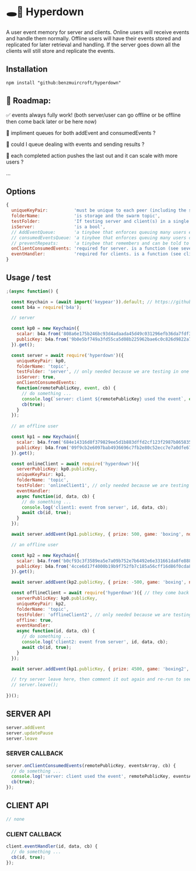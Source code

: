 # 🕳🥊 Hyperdown
A user event memory for server and clients. Online users will receive events and handle them normally. Offline users will have their events stored and replicated for later retrieval and handling. If the server goes down all the clients will still store and replicate the events.

## Installation
```
npm install "github:benzmuircroft/hyperdown"
```

## 🎯 Roadmap:

✅ events always fully work! (both server/user can go offline or be offline then come back later or be here now)

🔳 impliment queues for both addEvent and consumedEvents ?

🔳 could I queue dealing with events and sending results ?

🔳 each completed action pushes the last out and it can scale with more users ?

...

## Options
```js
{
  uniqueKeyPair:          'must be unique to each peer (including the server peer) and be able to reproduce socket.remotePublicKey',
  folderName:             'is storage and the swarm topic',
  testFolder:             'If testing server and client(s) in a single script this will move the storage to an inner folder of folderName',
  isServer:               'is a bool',
  // AddEventQueue:       'a tinybee that enforces queuing many users events and has memory so it can resume the queue ...'
  // consumedEventsQueue: 'a tinybee that enforces queuing many users consumedEvents and has memory so it can resume the queue ...'
  // preventRepeats:      'a tinybee that remembers and can be told to forget'
  onClientConsumedEvents: 'required for server. is a function (see sever example)',
  eventHandler:           'required for clients. is a function (see client example)'
}
```

## Usage / test
```js
;(async function() {

  const Keychain = (await import('keypear')).default; // https://github.com/holepunchto/keypear
  const b4a = require('b4a');

  // server

  const kp0 = new Keychain({
    scalar: b4a.from('808a6e175b246bc93d4adaada45d49c031296efb36da7fdf3c5128d3eb46fd5e', 'hex'),
    publicKey: b4a.from('9b0e5bf749a3fd55ca5d08b225962bae6c0c826d9822a79e36b1871b50da82fe', 'hex')
  }).get();

  const server = await require('hyperdown')({
    uniqueKeyPair: kp0,
    folderName: 'topic',
    testFolder: 'server', // only needed because we are testing in one script
    isServer: true,
    onClientConsumedEvents:
    function(remotePublicKey, event, cb) {
      // do something ...
      console.log(`server: client ${remotePublicKey} used the event`, event);
      cb(true);
    }
  });
  
  // an offline user

  const kp1 = new Keychain({
    scalar: b4a.from('684e14316d8f379829ee5d1b883dffd2cf123f2987b8658353ae740ed8758565', 'hex'),
    publicKey: b4a.from('09f9cb2e6097bab4936696c7fb2e80c52ecc7e7a0dfe67274d93198e785c1558', 'hex')
  }).get();

  const onlineClient = await require('hyperdown')({
    serverPublicKey: kp0.publicKey,
    uniqueKeyPair: kp1,
    folderName: 'topic',
    testFolder: 'onlineClient1', // only needed because we are testing in one script
    eventHandler:
    async function(id, data, cb) {
      // do something ...
      console.log('client1: event from server', id, data, cb);
      await cb(id, true);
    }
  });

  await server.addEvent(kp1.publicKey, { prize: 500, game: 'boxing', note: 'user1 is online' }); // give a online client an event

  // an offline user

  const kp2 = new Keychain({
    scalar: b4a.from('b0cf93c3f3589ea5e7a09b752e7b6492e6e331661da8fe88854d692aec59114f', 'hex'),
    publicKey: b4a.from('4cce6d17f4000b19b9f752fb7c185a56cff16d86f0cda8673e5ab6baed9e7171', 'hex')
  }).get();

  await server.addEvent(kp2.publicKey, { prize: -500, game: 'boxing', note: 'user2 is offline' }); // give a offline client an event

  const offlineClient = await require('hyperdown')({ // they come back later ...
    serverPublicKey: kp0.publicKey,
    uniqueKeyPair: kp2,
    folderName: 'topic',
    testFolder: 'offlineClient2', // only needed because we are testing in one script
    offline: true,
    eventHandler:
    async function(id, data, cb) {
      // do something ...
      console.log('client2: event from server', id, data, cb);
      await cb(id, true);
    }
  });

  await server.addEvent(kp1.publicKey, { prize: 4500, game: 'boxing2', note: 'user1 is still online' }); // give a online client an event

  // try server leave here, then comment it out again and re-run to see the server recover events that were previously consumed by the clients
  // server.leave();
  
})();
```

## SERVER API

```js
server.addEvent
server.updatePause
server.leave
```
### SERVER CALLBACK

```js
server.onClientConsumedEvents(remotePublicKey, eventsArray, cb) {
  // do something ...
  console.log('server: client used the event', remotePublicKey, eventsArray);
  cb(true);
});
```

## CLIENT API

```js
// none
```

### CLIENT CALLBACK

```js
client.eventHandler(id, data, cb) {
  // do something ...
  cb(id, true);
});
```
